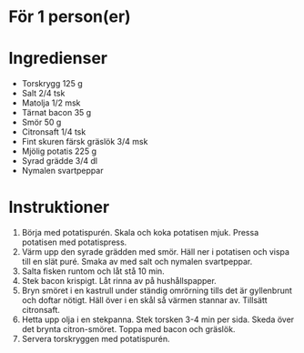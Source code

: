# För 1 person(er)
# Ingredienser
- Torskrygg 125 g
- Salt 2/4 tsk
- Matolja 1/2 msk
- Tärnat bacon 35 g
- Smör 50 g
- Citronsaft 1/4 tsk
- Fint skuren färsk gräslök 3/4 msk
- Mjölig potatis 225 g
- Syrad grädde 3/4 dl
- Nymalen svartpeppar
# Instruktioner
1. Börja med potatispurén. Skala och koka potatisen mjuk. Pressa potatisen med potatispress.
2. Värm upp den syrade grädden med smör. Häll ner i potatisen och vispa till en slät puré. Smaka av med salt och nymalen svartpeppar.
3. Salta fisken runtom och låt stå 10 min.
4. Stek bacon krispigt. Låt rinna av på hushållspapper.
5. Bryn smöret i en kastrull under ständig omrörning tills det är gyllenbrunt och doftar nötigt. Häll över i en skål så värmen stannar av. Tillsätt citronsaft.
6. Hetta upp olja i en stekpanna. Stek torsken 3-4 min per sida. Skeda över det brynta citron-smöret. Toppa med bacon och gräslök.
7. Servera torskryggen med potatispurén.